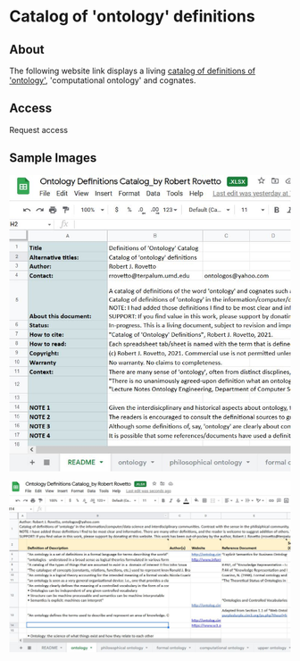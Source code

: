 # Catalog of 'ontology' definitions
## About
The following website link displays a living [catalog of definitions of 'ontology'](https://docs.google.com/spreadsheets/d/1UffVGUc0rWOxwZUAh8rd43WOXs9eLSsY/edit?usp=sharing&ouid=111552135481476528005&rtpof=true&sd=true), 'computational ontology' and cognates. 
## Access
Request access
## Sample Images
![Screen capture 1](https://github.com/rrovetto/Ontology-Development-Guidelines/blob/master/images/ScreenCapture_CatalogOntoDefinitions_1b.JPG?raw=true)


![Screen capture 2](https://github.com/rrovetto/Ontology-Development-Guidelines/blob/master/images/ScreenCapture_CatalogOntoDefinitions_2b.JPG?raw=true)


